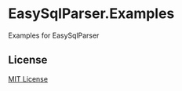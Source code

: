 EasySqlParser.Examples
===
Examples for EasySqlParser

License
---
[MIT License](https://github.com/stroheim/EasySqlParser.Examples/blob/master/LICENSE)

